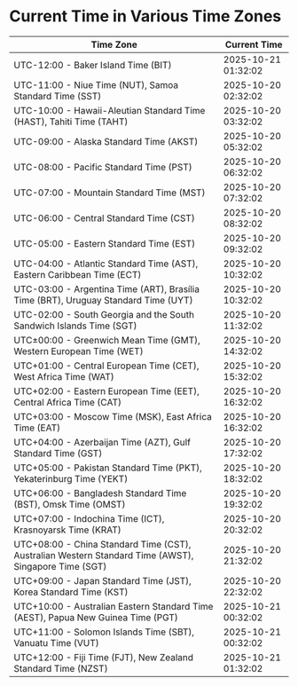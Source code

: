 # Current Time in Various Time Zones

| Time Zone | Current Time |
|-----------|--------------|
| UTC-12:00 - Baker Island Time (BIT) | 2025-10-21 01:32:02 |
| UTC-11:00 - Niue Time (NUT), Samoa Standard Time (SST) | 2025-10-20 02:32:02 |
| UTC-10:00 - Hawaii-Aleutian Standard Time (HAST), Tahiti Time (TAHT) | 2025-10-20 03:32:02 |
| UTC-09:00 - Alaska Standard Time (AKST) | 2025-10-20 05:32:02 |
| UTC-08:00 - Pacific Standard Time (PST) | 2025-10-20 06:32:02 |
| UTC-07:00 - Mountain Standard Time (MST) | 2025-10-20 07:32:02 |
| UTC-06:00 - Central Standard Time (CST) | 2025-10-20 08:32:02 |
| UTC-05:00 - Eastern Standard Time (EST) | 2025-10-20 09:32:02 |
| UTC-04:00 - Atlantic Standard Time (AST), Eastern Caribbean Time (ECT) | 2025-10-20 10:32:02 |
| UTC-03:00 - Argentina Time (ART), Brasília Time (BRT), Uruguay Standard Time (UYT) | 2025-10-20 10:32:02 |
| UTC-02:00 - South Georgia and the South Sandwich Islands Time (SGT) | 2025-10-20 11:32:02 |
| UTC±00:00 - Greenwich Mean Time (GMT), Western European Time (WET) | 2025-10-20 14:32:02 |
| UTC+01:00 - Central European Time (CET), West Africa Time (WAT) | 2025-10-20 15:32:02 |
| UTC+02:00 - Eastern European Time (EET), Central Africa Time (CAT) | 2025-10-20 16:32:02 |
| UTC+03:00 - Moscow Time (MSK), East Africa Time (EAT) | 2025-10-20 16:32:02 |
| UTC+04:00 - Azerbaijan Time (AZT), Gulf Standard Time (GST) | 2025-10-20 17:32:02 |
| UTC+05:00 - Pakistan Standard Time (PKT), Yekaterinburg Time (YEKT) | 2025-10-20 18:32:02 |
| UTC+06:00 - Bangladesh Standard Time (BST), Omsk Time (OMST) | 2025-10-20 19:32:02 |
| UTC+07:00 - Indochina Time (ICT), Krasnoyarsk Time (KRAT) | 2025-10-20 20:32:02 |
| UTC+08:00 - China Standard Time (CST), Australian Western Standard Time (AWST), Singapore Time (SGT) | 2025-10-20 21:32:02 |
| UTC+09:00 - Japan Standard Time (JST), Korea Standard Time (KST) | 2025-10-20 22:32:02 |
| UTC+10:00 - Australian Eastern Standard Time (AEST), Papua New Guinea Time (PGT) | 2025-10-21 00:32:02 |
| UTC+11:00 - Solomon Islands Time (SBT), Vanuatu Time (VUT) | 2025-10-21 00:32:02 |
| UTC+12:00 - Fiji Time (FJT), New Zealand Standard Time (NZST) | 2025-10-21 01:32:02 |
